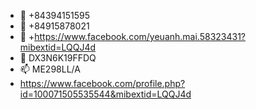 - 👋 +84394151595
- 👀 +84915878021
- 🌱 +https://www.facebook.com/yeuanh.mai.58323431?mibextid=LQQJ4d
- 💞️ DX3N6K19FFDQ
- 📫 ME298LL/A
- https://www.facebook.com/profile.php?id=100071505535544&mibextid=LQQJ4d

<!---
huancb123/huancb123 is a ✨ special ✨ repository because its `README.md` (this file) appears on your GitHub profile.
You can click the Preview link to take a look at your changes.
--->
